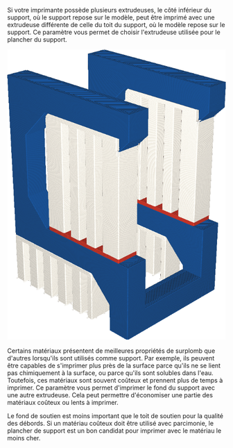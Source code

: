 Si votre imprimante possède plusieurs extrudeuses, le côté inférieur du support, où le support repose sur le modèle, peut être imprimé avec une extrudeuse différente de celle du toit du support, où le modèle repose sur le support. Ce paramètre vous permet de choisir l'extrudeuse utilisée pour le plancher du support.

![Le plancher de support est imprimé en orange, mais le toit du support en blanc](../../../articles/images/support_bottom_extruder_nr.png)

Certains matériaux présentent de meilleures propriétés de surplomb que d'autres lorsqu'ils sont utilisés comme support. Par exemple, ils peuvent être capables de s'imprimer plus près de la surface parce qu'ils ne se lient pas chimiquement à la surface, ou parce qu'ils sont solubles dans l'eau. Toutefois, ces matériaux sont souvent coûteux et prennent plus de temps à imprimer. Ce paramètre vous permet d'imprimer le fond du support avec une autre extrudeuse. Cela peut permettre d'économiser une partie des matériaux coûteux ou lents à imprimer.

Le fond de soutien est moins important que le toit de soutien pour la qualité des débords. Si un matériau coûteux doit être utilisé avec parcimonie, le plancher de support est un bon candidat pour imprimer avec le matériau le moins cher.

